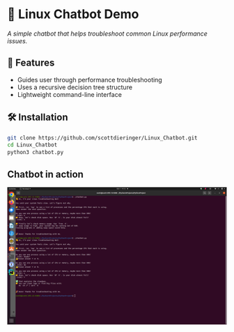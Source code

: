 # 🤖 Linux Chatbot Demo
*A simple chatbot that helps troubleshoot common Linux performance issues.*

## 🚀 Features
- Guides user through performance troubleshooting  
- Uses a recursive decision tree structure  
- Lightweight command-line interface  

## 🛠️ Installation
```bash
git clone https://github.com/scottdieringer/Linux_Chatbot.git
cd Linux_Chatbot
python3 chatbot.py
```

## Chatbot in action

![Decision Tree](chatbot_in_action.png)
